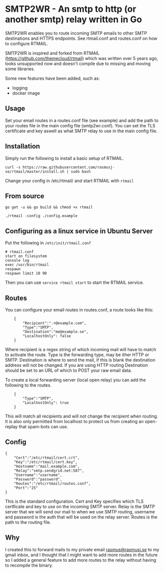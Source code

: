# SMTP2WR - An smtp to http (or another smtp) relay written in Go

SMTP2WR enables you to route incoming SMTP emails to other SMTP destinations and HTTPS endpoints.
See rtmail.conf and routes.conf on how to configure RTMAIL.

SMTP2WR is inspired and forked from RTMAIL (https://github.com/themecloud/rtmail) which was written over 5 years ago, looks unsupported now and doesn't compile due to missing and moving some libraries.

Some new features have been added, such as:
 - logging
 - docker image

## Usage

Set your email routes in a routes.conf file (see example) and add the path to your routes file in the main config file (smtp2wr.conf).
You can set the TLS certificate and key aswell as what SMTP relay to use in the main config file. 

## Installation

Simply run the following to install a basic setup of RTMAIL.

`curl -s https://raw.githubusercontent.com/rasmusj-se/rtmail/master/install.sh | sudo bash`

Change your config in /etc/rtmail/ and start RTMAIL with `rtmail`

## From source

`go get -u && go build && chmod +x rtmail`

`./rtmail -config ./config.example`

## Configuring as a linux service in Ubuntu Server

Put the following in `/etc/init/rtmail.conf`

```
# rtmail.conf
start on filesystem
console log
exec /usr/bin/rtmail
respawn
respawn limit 10 90
```

Then you can use `service rtmail start` to start the RTMAIL service.

## Routes

You can configure your email routes in routes.conf, a route looks like this:
```
    {
        "Recipient":".+@example.com",
        "Type":"SMTP",
        "Destination":"me@example.se",
        "LocalhostOnly": false
    }
```
Where recipient is a regex string of which incoming mail will have to match to activate the route. Type is the forwarding type, may be ither HTTP or SMTP. Destination is where to send the mail, if this is blank the destination address will not be changed. If you are using HTTP routing Destination should be set to an URL of which to POST your raw email data.

To create a local forwarding server (local open relay) you can add the following to the routes.
```
    {
        "Type":"SMTP",
        "LocalhostOnly": true
    }
```
This will match all recipients and will not change the recipient when routing. It is also only permitted from localhost to protect us from creating an open-replay that spam-bots can use.

## Config

```
{
    "Cert":"/etc/rtmail/cert.crt",
    "Key":"/etc/rtmail/cert.key",
    "Hostname":"mail.example.com",
    "Relay":"smtp.sendgrid.net:587",
    "Username":"username",
    "Password":"password",
    "Routes":"/etc/rtmail/routes.conf",
    "Port":"25"
}
```
This is the standard configuration. Cert and Key specifies which TLS certficate and key to use on the incoming SMTP server. Relay is the SMTP server that we will send our mail to when we use SMTP routing, username and password is the auth that will be used on the relay server. Routes is the path to the routing file.

## Why

I created this to forward mails to my private email rasmus@rasmusj.se to my gmail inbox, and I thought that I might want to add more routes in the future so I added a general feature to add more routes to the relay without having to recompile the binary. 
